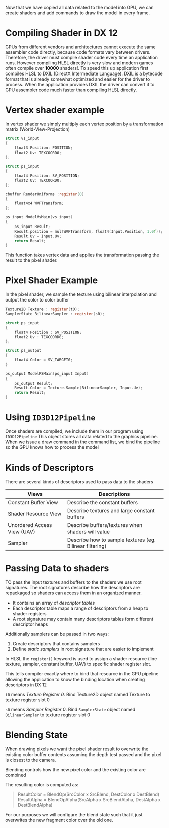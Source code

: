 Now that we have copied all data related to the model into GPU, we can create shaders and add commands to draw the model in every frame.

# Compiling Shader in DX 12

GPUs from different vendors and architectures cannot execute the same assembler code directly, because code formats vary between drivers. Therefore, the driver must compile shader code every time an application runs. However compiling HLSL directly is very slow and modern games often compile over __10000__ shaders!. To speed this up application first compiles HLSL to DXIL (DirectX Intermediate Language). DXIL is a bytecode format that is already somewhat optimized and easier for the driver to process. When the application provides DXIL the driver can convert it to GPU assembler code much faster than compiling HLSL directly. 

# Vertex shader example
In vertex shader we simply multiply each vertex position by a transformation matrix (World-View-Projection)

```c
struct vs_input
{
	float3 Position: POSITION;
	float2 Uv: TEXCOORD0;
};

struct ps_input
{
	float4 Position: SV_POSITION;
	float2 Uv: TEXCOORD0;
};

cbuffer RenderUniforms :register(0)
{
	float4x4 WVPTransform;
};

ps_input ModelVsMain(vs_input)
{
	ps_input Result;
	Result.position = mul(WVPTransform, float4(Input.Position, 1.0f));
	Result.Uv = Input.Uv;
	return Result;
}
```

This function takes vertex data and applies the transformation passing the result to the pixel shader.

# Pixel Shader Example

In the pixel shader, we sample the texture using bilinear interpolation and output the color to color buffer 

```c
Texture2D Texture : register(t0);
SamplerState BilinearSampler : register(s0);

struct ps_input
{
	float4 Position : SV_POSITION;
	float2 Uv : TEXCOORD0;
};

struct ps_output 
{
	float4 Color = SV_TARGET0;
}

ps_output ModelPSMain(ps_input Input)
{
	ps_output Result;
	Result.Color = Texture.Sample(BilinearSampler, Input.Uv);
	return Result;
}
```

# Using `ID3D12Pipeline`

Once shaders are compiled, we include them in our program using `ID3D12Pipeline` This object stores all data related to the graphics pipeline. When we issue a draw command in the command list, we bind the pipeline so the GPU knows how to process the model

# Kinds of Descriptors
There are several kinds of descriptors used to pass data to the shaders

| Views                       | Descriptions                                             |
| --------------------------- | -------------------------------------------------------- |
| Constant Buffer View        | Describe the constant buffers<br>                        |
| Shader Resource View        | Describe textures and large constant buffers             |
| Unordered Access View (UAV) | Describe buffers/textures when shaders will value        |
| Sampler                     | Describe how to sample textures (eg. Bilinear filtering) |

# Passing Data to shaders

TO pass the input textures and buffers to the shaders we use root signatures. The root signatures describe how the descriptors are repackaged so shaders can access them in an organized manner. 

- It contains an array of *descriptor tables*
- Each descriptor table maps a range of descriptors from a heap to shader registers
- A root signature may contain many descriptors tables form different descriptor heaps

Additionally samplers can be passed in two ways:
1. Create descriptors that contains samplers
2. Define *static samplers* in root signature that are easier to implement 

In HLSL the `register()` keyword is used to assign a shader resource (line texture, sampler, constant buffer, UAV) to specific shader register slot.  

This tells compiler exactly where to bind that resource in the GPU pipeline allowing the application to know the binding location when creating descriptors in DX 12

`t0` means *Texture Register 0*. Bind Texture2D object named Texture to texture register slot 0

`s0` means *Sampler Register 0*. Bind `SamplerState` object named `BilinearSampler` to texture register slot 0


# Blending State
When drawing pixels we want the pixel shader result to overwrite the existing color buffer contents assuming the depth test passed and the pixel is closest to the camera.

Blending controls how the new pixel color and the existing color are combined

The resulting color is computed as:
>  ResultColor = BlendOp(SrcColor x SrcBlend, DestColor x DestBlend)
>  ResultAlpha = BlendOpAlpha(SrcAlpha x SrcBlendAlpha, DestAlpha x DestBlendAlpha)

For our purposes we will configure the blend state such that it just overwrites the new fragment color over the old one.  

